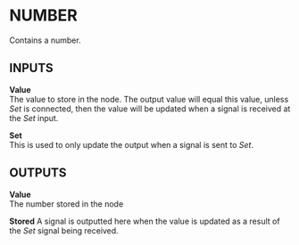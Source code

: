 # NUMBER
Contains a number.

## INPUTS
**Value**  
The value to store in the node. The output value will equal this value, unless *Set* is connected, then the value will be updated when a signal is received at the *Set* input.

**Set**  
This is used to only update the output when a signal is sent to *Set*.


## OUTPUTS
**Value**  
The number stored in the node

**Stored**
A signal is outputted here when the value is updated as a result of the *Set* signal being received.

